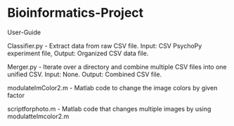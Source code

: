 # Bioinformatics-Project

User-Guide

Classifier.py - 
Extract data from raw CSV file.
Input: CSV PsychoPy experiment file, Output: Organized CSV data file.

Merger.py -
Iterate over a directory and combine multiple CSV files into one unified CSV.
Input: None. Output: Combined CSV file.

modulateImColor2.m -
Matlab code to change the image colors by given factor

scriptforphoto.m - 
Matlab code that changes multiple images by using modulatteImcolor2.m
